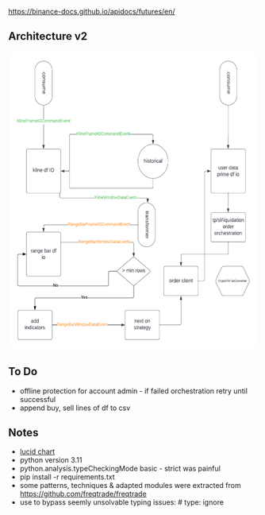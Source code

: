 https://binance-docs.github.io/apidocs/futures/en/

## Architecture v2

<img src="./rig-architecture-v2.0.1.png"
     alt="rig architecture v2"
     style="height: 600px" />

## To Do
* offline protection for account admin - if failed orchestration retry until successful
* append buy, sell lines of df to csv 

## Notes
* [lucid chart](https://lucid.app/lucidchart/73458ddb-e0f2-4dde-9e6e-c1772800c46e/edit?viewport_loc=28%2C-860%2C1707%2C811%2C0_0&invitationId=inv_4758b35a-2015-4977-bb89-6a140faee88e)
* python version 3.11
* python.analysis.typeCheckingMode basic - strict was painful
* pip install -r requirements.txt
* some patterns, techniques & adapted modules were extracted from https://github.com/freqtrade/freqtrade
* use to bypass seemly unsolvable typing issues: # type: ignore

